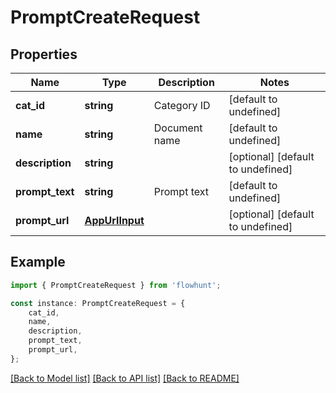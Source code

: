 # PromptCreateRequest


## Properties

Name | Type | Description | Notes
------------ | ------------- | ------------- | -------------
**cat_id** | **string** | Category ID | [default to undefined]
**name** | **string** | Document name | [default to undefined]
**description** | **string** |  | [optional] [default to undefined]
**prompt_text** | **string** | Prompt text | [default to undefined]
**prompt_url** | [**AppUrlInput**](AppUrlInput.md) |  | [optional] [default to undefined]

## Example

```typescript
import { PromptCreateRequest } from 'flowhunt';

const instance: PromptCreateRequest = {
    cat_id,
    name,
    description,
    prompt_text,
    prompt_url,
};
```

[[Back to Model list]](../README.md#documentation-for-models) [[Back to API list]](../README.md#documentation-for-api-endpoints) [[Back to README]](../README.md)
